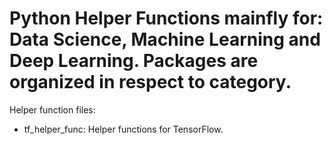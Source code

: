 # Python Helper Functions mainfly for: Data Science, Machine Learning and Deep Learning. Packages are organized in respect to category.
Helper function files:
* tf_helper_func: Helper functions for TensorFlow.
